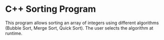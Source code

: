 # C++ Sorting Program

This program allows sorting an array of integers using different algorithms (Bubble Sort, Merge Sort, Quick Sort). The user selects the algorithm at runtime.
